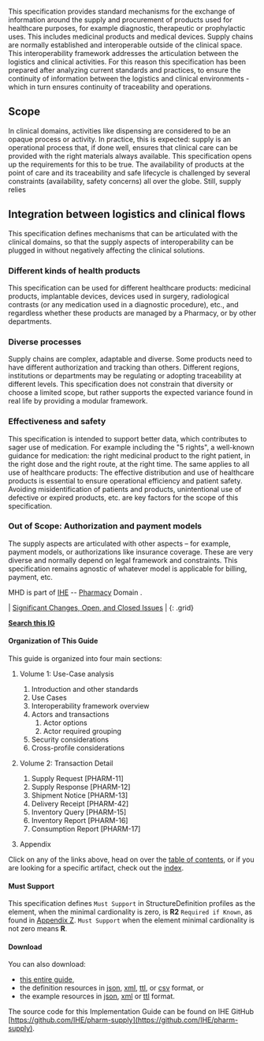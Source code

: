 
This specification provides standard mechanisms for the exchange of information around the supply and procurement of products used for healthcare purposes, for example diagnostic, therapeutic or prophylactic uses. This includes medicinal products and medical devices.
Supply chains are normally established and interoperable outside of the clinical space. This interoperability framework addresses the articulation between the logistics and clinical activities. For this reason this specification has been prepared after analyzing current standards and practices, to ensure the continuity of information between the logistics and clinical environments - which in turn ensures continuity of traceability and operations.

## Scope
In clinical domains, activities like dispensing are considered to be an opaque process or activity. In practice, this is expected: supply is an operational process that, if done well, ensures that clinical care can be provided with the right materials always available. This specification opens up the requirements for this to be true. The availability of products at the point of care and its traceability and safe lifecycle is challenged by several constraints (availability, safety concerns) all over the globe. Still, supply relies 

## Integration between logistics and clinical flows
This specification defines mechanisms that can be articulated with the clinical domains, so that the supply aspects of interoperability can be plugged in without negatively affecting the clinical solutions.

### Different kinds of health products
This specification can be used for different healthcare products: medicinal products, implantable devices, devices used in surgery, radiological contrasts (or any medication used in a diagnostic procedure), etc., and regardless whether these products are managed by a Pharmacy, or by other departments.
### Diverse processes
Supply chains are complex, adaptable and diverse. Some products need to have different authorization and tracking than others. Different regions, institutions or departments may be regulating or adopting traceability at different levels. This specification does not constrain that diversity or choose a limited scope, but rather supports the expected variance found in real life by providing a modular framework. 
### Effectiveness and safety
This specification is intended to support better data, which contributes to sager use of medication. For example including the "5 rights", a well-known guidance for medication: the right medicinal product to the right patient, in the right dose and the right route, at the right time. The same applies to all use of healthcare products: The effective distribution and use of healthcare products is essential to ensure operational efficiency and patient safety. Avoiding misidentification of patients and products, unintentional use of defective or expired products, etc. are key factors for the scope of this specification.
### Out of Scope: Authorization and payment models 
The supply aspects are articulated with other aspects – for example, payment models, or authorizations like insurance coverage. These are very diverse and normally depend on legal framework and constraints. This specification remains agnostic of whatever model is applicable for billing, payment, etc.



MHD is part of [IHE](https://profiles.ihe.net) -- [Pharmacy](https://profiles.ihe.net/PHARM) Domain .

<div markdown="1" class="stu-note">

| [Significant Changes, Open, and Closed Issues](a_issues.html) |
{: .grid}

**[Search this IG]()**

</div>

#### Organization of This Guide 

This guide is organized into four main sections:

1. Volume 1: Use-Case analysis
   1. Introduction and other standards
   2. Use Cases
   3. Interoperability framework overview
   4. Actors and transactions
       1. Actor options
       2. Actor required grouping
   5. Security considerations
   6. Cross-profile considerations


2. Volume 2: Transaction Detail
    1. Supply Request [PHARM-11]
    2. Supply Response [PHARM-12]
    3. Shipment Notice [PHARM-13]
    4. Delivery Receipt [PHARM-42]
    5. Inventory Query [PHARM-15]
    6. Inventory Report [PHARM-16]
    7. Consumption Report [PHARM-17]
   
4. Appendix
	<!-- 1. [Test Plan](testplan.html) -->

Click on any of the links above, head on over the [table of contents](toc.html), or
if you are looking for a specific artifact, check out the [index](artifacts.html).

#### Must Support

This specification defines `Must Support` in StructureDefinition profiles as the element, when the minimal cardionality is zero, is **R2** `Required if Known`, as found in [Appendix Z](https://profiles.ihe.net/ITI/TF/Volume2/ch-Z.html#z.10-profiling-conventions-for-constraints-on-fhir). `Must Support` when the element minimal cardionality is not zero means **R**.

#### Download 

You can also download:

* [this entire guide](full-ig.zip),
* the definition resources in [json](definitions.json.zip), [xml](definitions.xml.zip), [ttl](definitions.ttl.zip), or [csv](csvs.zip) format, or
* the example resources in [json](examples.json.zip), [xml](examples.xml.zip) or [ttl](examples.ttl.zip) format.

The source code for this Implementation Guide can be found on IHE GitHub [https://github.com/IHE/pharm-supply](https://github.com/IHE/pharm-supply).
